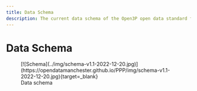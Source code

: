 ```yaml
---
title: Data Schema
description: The current data schema of the Open3P open data standard for the plastic value chain.
---
```


# Data Schema

<figure markdown>
[![Schema](../img/schema-v1.1-2022-12-20.jpg)](https://opendatamanchester.github.io/PPP/img/schema-v1.1-2022-12-20.jpg){target=_blank}
  <figcaption>Data schema</figcaption>
</figure>